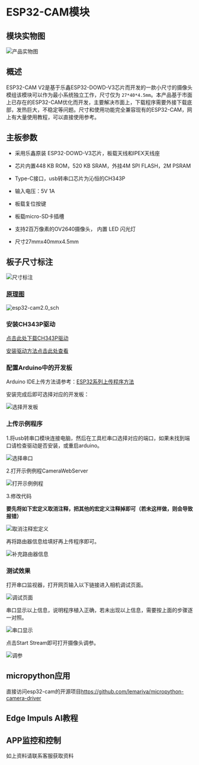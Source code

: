 # ESP32-CAM模块

## 模块实物图

![产品实物图](picture/ESP32_CAM.png)

## 概述

ESP32-CAM V2是基于乐鑫ESP32-DOWD-V3芯片而开发的一款小尺寸的摄像头模组该模块可以作为最小系统独立工作，尺寸仅为 `27*40*4.5mm`。本产品基于市面上已存在的ESP32-CAM优化而开发，主要解决市面上，下载程序需要外接下载底部，发热巨大，不稳定等问题。尺寸和使用功能完全兼容现有的ESP32-CAM，网上有大量使用教程，可以直接使用参考。

## 主板参数

- 采用乐鑫原装 ESP32-DOWD-V3芯片，板载天线和IPEX天线座
- 芯片内置448 KB ROM，520 KB SRAM，外挂4M SPI FLASH，2M PSRAM
- Type-C接口，usb转串口芯片为沁恒的CH343P
- 输入电压：5V 1A
- 板载复位按键
- 板载micro-SD卡插槽
- 支持2百万像素的OV2640摄像头， 内置 LED 闪光灯

- 尺寸27mmx40mmx4.5mm

## 板子尺寸标注

![尺寸标注](picture/esp32_cam_size_mark.jpg)

### [原理图](zh-cn/esp32/ESP32_CAM/esp32-cam2.0.pdf ':ignore')

![esp32-cam2.0_sch](./esp32-cam2.0_sch.png)

### 安装CH343P驱动

[点击此处下载CH343P驱动](https://www.wch.cn/downloads/CH343SER_EXE.html)

[安装驱动方法点击此处查看](https://blog.csdn.net/wch_techgroup/article/details/124801135)

### 配置Arduino中的开发板

Arduino IDE上传方法请参考：[ESP32系列上传程序方法](zh-cn/esp32/esp32_software_instructions/esp32_software_instructions.md)

安装完成后即可选择对应的开发板：

![选择开发板](picture/04.png)

### 上传示例程序

1.将usb转串口模块连接电脑，然后在工具栏串口选择对应的端口，如果未找到端口请检查驱动是否安装，或重启arduino。

![选择串口](picture/05.png)

2.打开示例例程CameraWebServer

![打开示例例程](picture/06.png)

3.修改代码

**要先将如下宏定义取消注释，把其他的宏定义注释掉即可（若未这样做，则会导致报错）**

![取消注释宏定义](picture/07.png)

再将路由器信息给填好再上传程序即可。

![补充路由器信息](picture/08.png)

### 测试效果

打开串口监视器，打开网页输入以下链接进入相机调试页面。

![调试页面](picture/09.png)

串口显示以上信息，说明程序植入正确，若未出现以上信息，需要按上面的步骤逐一对照。

![串口显示](picture/10.png)

点击Start Stream即可打开摄像头调参。

![调参](picture/11.png)

## micropython应用

直接访问esp32-cam的开源项目<https://github.com/lemariva/micropython-camera-driver>

## Edge Impuls AI教程

## APP监控和控制

如上资料请联系客服获取资料
